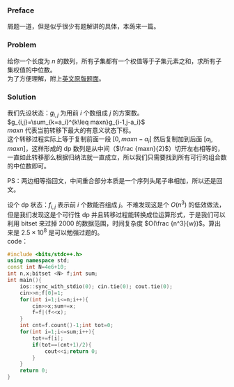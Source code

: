 ### Preface  
屑题一道，但是似乎很少有题解讲的具体，本蒟来一篇。  
### Problem  
给你一个长度为 $n$ 的数列，所有子集都有一个权值等于子集元素之和，求所有子集权值的中位数。  
为了方便理解，附上[英文原版题面](https://atcoder.jp/contests/agc020/tasks/agc020_c)。  
### Solution  
我们先设状态：$g_{i,j}$ 为用前 $i$ 个数组成 $j$ 的方案数。    
$g_{i,j}=\sum_{k=a_i}^{k\leq maxn}g_{i-1,j-a_i}$  
$maxn$ 代表当前转移下最大的有意义状态下标。  
这个转移过程实际上等于复制前面一段 $[0,maxn-a_i]$ 然后复制加到后面 $[a_i,maxn]$，这样形成的 dp 数列是从中间（$\frac {maxn}{2}$）切开左右相等的，一直如此转移那么根据归纳法就一直成立，所以我们只需要找到所有可行的组合数的中位数即可。   
 
PS：两边相等指回文，中间重合部分本质是一个序列头尾子串相加，所以还是回文。

设个 dp 状态：$f_{i,j}$ 表示前 $i$ 个数能否组成 $j$。不难发现这是个 $O(n^3)$ 的低效做法，但是我们发现这是个可行性 dp 并且转移过程能转换成位运算形式，于是我们可以利用 bitset 来过掉 2000 的数据范围，时间复杂度 $O(\frac {n^3}{w})$。算出来是 $2.5\times 10^8$ 是可以勉强过题的。  
code：  
```cpp
#include <bits/stdc++.h>
using namespace std;
const int N=4e6+10;
int n,x;bitset <N> f;int sum;
int main(){
	ios::sync_with_stdio(0); cin.tie(0); cout.tie(0);
	cin>>n;f[0]=1;
	for(int i=1;i<=n;i++){
		cin>>x;sum+=x;
		f=f|(f<<x);
	}
	int cnt=f.count()-1;int tot=0;
	for(int i=1;i<=sum;i++){
		tot+=f[i];
		if(tot==(cnt+1)/2){
			cout<<i;return 0;
		}
	}
	return 0;
}
```
